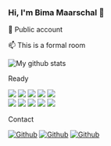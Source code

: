 ### Hi, I'm Bima Maarschal 👋

💬 Public account

📫 This is a formal room


<img align="center" src="https://github-readme-streak-stats.herokuapp.com?user=bimamaarschal&theme=vue-dark&hide_border=true&date_format=M%20j%5B%2C%20Y%5D" alt="My github stats" />

Ready

<p>
  <img src="https://img.shields.io/badge/HTML5-E34F26?style=for-the-badge&logo=html5&logoColor=white" />
  <img src="https://img.shields.io/badge/CSS3-1572B6?style=for-the-badge&logo=css3&logoColor=white" />
  <img src="https://img.shields.io/badge/JavaScript-323330?style=for-the-badge&logo=javascript&logoColor=F7DF1E" />
  <img src="https://img.shields.io/badge/C-00599C?style=for-the-badge&logo=c&logoColor=white" />
  <img src="https://img.shields.io/badge/C%2B%2B-00599C?style=for-the-badge&logo=c%2B%2B&logoColor=white" />
  <br>
  <img src="https://img.shields.io/badge/C%23-239120?style=for-the-badge&logo=c-sharp&logoColor=white" />
  <img src="https://img.shields.io/badge/Java-ED8B00?style=for-the-badge&logo=java&logoColor=white" />
  <img src="https://img.shields.io/badge/PHP-777BB4?style=for-the-badge&logo=php&logoColor=white" />
  <img src="https://img.shields.io/badge/Python-3776AB?style=for-the-badge&logo=python&logoColor=white" />
  <img src="https://img.shields.io/badge/Laravel-FF2D20?style=for-the-badge&logo=laravel&logoColor=white" />
</p>

Contact

[<img alt="Github" src="https://img.shields.io/badge/GitHub-%2312100E.svg?&style=for-the-badge&logo=Github&logoColor=white" />](https://github.com/Bimamaarschal)  [<img alt="Github" src="https://img.shields.io/badge/instagram-%231DA1F2.svg?&style=for-the-badge&logo=instagram&logoColor=white" />](https://instagram.com/Bimamaarschal)  [<img alt="Github" src="https://img.shields.io/badge/linkedin-%231DA1F2.svg?&style=for-the-badge&logo=linkedin&logoColor=white" />](https://linkedin.com/Bimamaarschal)

